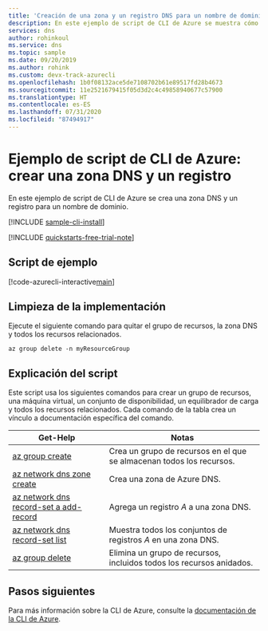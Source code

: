 ```yaml
---
title: 'Creación de una zona y un registro DNS para un nombre de dominio: CLI de Azure (Azure DNS)'
description: En este ejemplo de script de CLI de Azure se muestra cómo crear una zona DNS y un registro para un nombre de dominio
services: dns
author: rohinkoul
ms.service: dns
ms.topic: sample
ms.date: 09/20/2019
ms.author: rohink
ms.custom: devx-track-azurecli
ms.openlocfilehash: 1b0f08132ace5de7108702b61e89517fd28b4673
ms.sourcegitcommit: 11e2521679415f05d3d2c4c49858940677c57900
ms.translationtype: HT
ms.contentlocale: es-ES
ms.lasthandoff: 07/31/2020
ms.locfileid: "87494917"
---
```

# <a name="azure-cli-script-example-create-a-dns-zone-and-record"></a>Ejemplo de script de CLI de Azure: crear una zona DNS y un registro

En este ejemplo de script de CLI de Azure se crea una zona DNS y un registro para un nombre de dominio. 

[!INCLUDE [sample-cli-install](../../../includes/sample-cli-install.md)]

[!INCLUDE [quickstarts-free-trial-note](../../../includes/quickstarts-free-trial-note.md)]

## <a name="sample-script"></a>Script de ejemplo

[!code-azurecli-interactive[main](../../../cli_scripts/dns/create-dns-zone-and-record/create-dns-zone-and-record.sh "Create DNS zone and record")]

## <a name="clean-up-deployment"></a>Limpieza de la implementación 

Ejecute el siguiente comando para quitar el grupo de recursos, la zona DNS y todos los recursos relacionados.

```azurecli
az group delete -n myResourceGroup
```

## <a name="script-explanation"></a>Explicación del script

Este script usa los siguientes comandos para crear un grupo de recursos, una máquina virtual, un conjunto de disponibilidad, un equilibrador de carga y todos los recursos relacionados. Cada comando de la tabla crea un vínculo a documentación específica del comando.

| Get-Help | Notas |
|---|---|
| [az group create](/cli/azure/group#az-group-create) | Crea un grupo de recursos en el que se almacenan todos los recursos. |
| [az network dns zone create](/cli/azure/network/dns/zone#az-network-dns-zone-create) | Crea una zona de Azure DNS. |
| [az network dns record-set a add-record](/cli/azure/network/dns/record-set) | Agrega un registro *A* a una zona DNS. |
| [az network dns record-set list](/cli/azure/network/dns/record-set) | Muestra todos los conjuntos de registros *A* en una zona DNS. |
| [az group delete](https://docs.microsoft.com/cli/azure/vm/extension#az-vm-extension-set) | Elimina un grupo de recursos, incluidos todos los recursos anidados. |

## <a name="next-steps"></a>Pasos siguientes

Para más información sobre la CLI de Azure, consulte la [documentación de la CLI de Azure](https://docs.microsoft.com/cli/azure).


